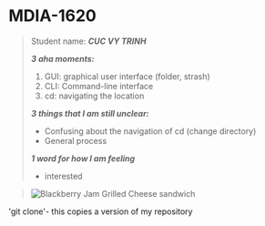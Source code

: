 # MDIA-1620
>Student name: ***CUC VY TRINH***
>
> ***3 aha moments:***
> 1. GUI: graphical user interface (folder, strash)
> 2. CLI: Command-line interface
> 3. cd: navigating the location
>
> ***3 things that I am still unclear:***
> - Confusing about the navigation of cd (change directory)
> - General process
>   
> ***1 word for how I am feeling***
>-  interested

> ![Blackberry Jam Grilled Cheese sandwich](https://oregon-berries.com/wp-content/uploads/2023/09/oregon-berries-cosettes-kitchen-blackberry-jam-turkey-grilled-cheese.jpg)

'git clone'- this copies a version of my repository